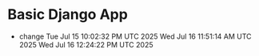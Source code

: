 # Basic Django App

- change
Tue Jul 15 10:02:32 PM UTC 2025
Wed Jul 16 11:51:14 AM UTC 2025
Wed Jul 16 12:24:22 PM UTC 2025
